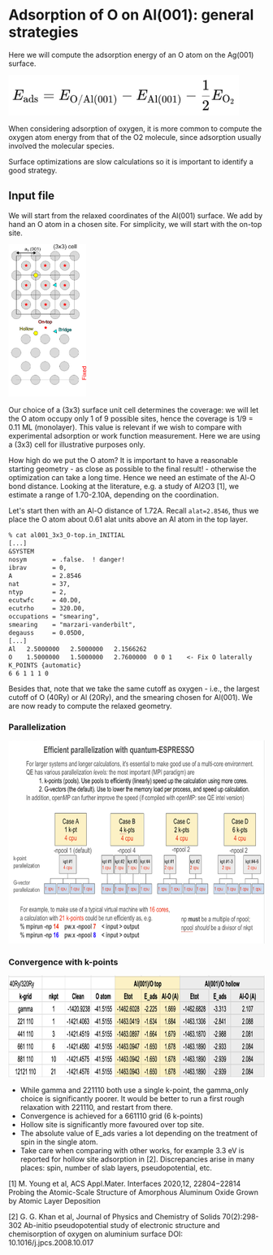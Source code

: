 # Adsorption of O on Al(001): general strategies

Here we will compute the adsorption energy of an O atom on the Ag(001) surface.

<img src="Ref/ads_eqn.png" height="80"/>

When considering adsorption of oxygen, it is more common to compute the oxygen atom energy from that of the O2 molecule, since adsorption usually involved the molecular species.

Surface optimizations are slow calculations so it is important to identify a good strategy.



## Input file

We will start from the relaxed coordinates of the Al(001) surface. 
We add by hand an O atom in a chosen site. For simplicity, we will start with the on-top site.

<img src="Ref/al001_O_sites.png" height="300"/>

Our choice of a (3x3) surface unit cell determines the coverage: we will let the O atom occupy only 1 of  9 possible sites, hence the coverage is 1/9 = 0.11 ML (monolayer). This value is relevant if we wish to compare with experimental adsorption or work function measurement. Here we are using a (3x3) cell for illustrative purposes only.

How high do we put the O atom? It is important to have a reasonable starting geometry - as close as possible to the final result! - otherwise the optimization can take a long time.
Hence we need an estimate of the Al-O bond distance. Looking at the literature, e.g. a study of Al2O3 [1], we estimate a range of 1.70-2.10A, depending on the coordination. 

Let's start then with an Al-O distance of 1.72A.
Recall `alat=2.8546`, thus we place the O atom about 0.61 alat units above an Al atom in the top layer.

   ```
   % cat al001_3x3_O-top.in_INITIAL
   [...]
   &SYSTEM
   nosym       = .false.  ! danger!
   ibrav       = 0,
   A           = 2.8546 
   nat         = 37,
   ntyp        = 2,
   ecutwfc     = 40.D0,
   ecutrho     = 320.D0,
   occupations = "smearing",
   smearing    = "marzari-vanderbilt",
   degauss     = 0.05D0,
   [...]
   Al   2.5000000   2.5000000   2.1566262  
   O    1.5000000   1.5000000   2.7600000  0 0 1    <- Fix O laterally
   K_POINTS {automatic}
   6 6 1 1 1 0   
   ```
Besides that, note that we take the same cutoff as oxygen - i.e., the largest cutoff of O (40Ry) or Al (20Ry), and the smearing chosen for Al(001).
We are now ready to compute the relaxed geometry.

### Parallelization

<img src="Ref/parallel.png" height="400"/>

### Convergence with k-points

<img src="Ref/ads_table.png" height="200"/>

- While gamma and 221110 both use a single k-point, the gamma_only choice is significantly poorer. It would be better to run a first rough relaxation with 221110, and restart from there.
- Convergence is achieved for a 661110 grid (6 k-points)
- Hollow site is significantly more favoured over top site.
- The absolute value of E_ads varies a lot depending on the treatment of spin in the single atom.
- Take care when comparing with other works, for example 3.3 eV is reported for hollow site adsorption in [2]. Discrepancies arise in many places: spin, number of slab layers, pseudopotential, etc.





[1] M. Young et al, ACS Appl.Mater. Interfaces 2020,12, 22804−22814
Probing the Atomic-Scale Structure of Amorphous Aluminum Oxide Grown by Atomic Layer Deposition

[2] G. G. Khan et al, Journal of Physics and Chemistry of Solids 70(2):298-302
Ab-initio pseudopotential study of electronic structure and chemisorption of oxygen on aluminium surface
DOI: 10.1016/j.jpcs.2008.10.017
